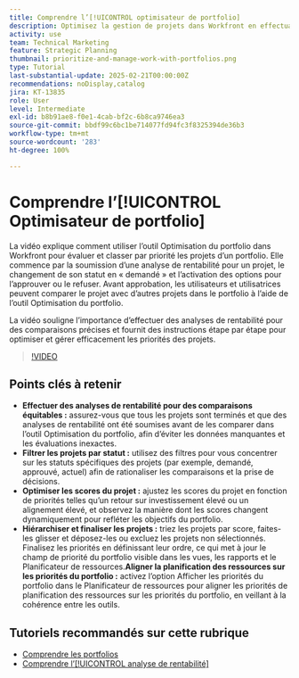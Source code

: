 ```yaml
---
title: Comprendre l’[!UICONTROL optimisateur de portfolio]
description: Optimisez la gestion de projets dans Workfront en effectuant des analyses de rentabilité pour des comparaisons équitables, en filtrant les projets par statut, en ajustant les scores de manière dynamique, en hiérarchisant les projets de manière efficace et en alignant la planification des ressources sur les objectifs du portfolio.
activity: use
team: Technical Marketing
feature: Strategic Planning
thumbnail: prioritize-and-manage-work-with-portfolios.png
type: Tutorial
last-substantial-update: 2025-02-21T00:00:00Z
recommendations: noDisplay,catalog
jira: KT-13835
role: User
level: Intermediate
exl-id: b8b91ae8-f0e1-4cab-bf2c-6b8ca9746ea3
source-git-commit: bbdf99c6bc1be714077fd94fc3f8325394de36b3
workflow-type: tm+mt
source-wordcount: '283'
ht-degree: 100%

---
```


# Comprendre l’[!UICONTROL Optimisateur de portfolio]

La vidéo explique comment utiliser l’outil Optimisation du portfolio dans Workfront pour évaluer et classer par priorité les projets d’un portfolio. Elle commence par la soumission d’une analyse de rentabilité pour un projet, le changement de son statut en « demandé » et l’activation des options pour l’approuver ou le refuser. Avant approbation, les utilisateurs et utilisatrices peuvent comparer le projet avec d’autres projets dans le portfolio à l’aide de l’outil Optimisation du portfolio.

La vidéo souligne l’importance d’effectuer des analyses de rentabilité pour des comparaisons précises et fournit des instructions étape par étape pour optimiser et gérer efficacement les priorités des projets.

>[!VIDEO](https://video.tv.adobe.com/v/3446277/?quality=12&learn=on&enablevpops=1&captions=fre_fr)

## Points clés à retenir

* **Effectuer des analyses de rentabilité pour des comparaisons équitables :** assurez-vous que tous les projets sont terminés et que des analyses de rentabilité ont été soumises avant de les comparer dans l’outil Optimisation du portfolio, afin d’éviter les données manquantes et les évaluations inexactes.
* **Filtrer les projets par statut :** utilisez des filtres pour vous concentrer sur les statuts spécifiques des projets (par exemple, demandé, approuvé, actuel) afin de rationaliser les comparaisons et la prise de décisions.
* **Optimiser les scores du projet :** ajustez les scores du projet en fonction de priorités telles qu’un retour sur investissement élevé ou un alignement élevé, et observez la manière dont les scores changent dynamiquement pour refléter les objectifs du portfolio.
* **Hiérarchiser et finaliser les projets :** triez les projets par score, faites-les glisser et déposez-les ou excluez les projets non sélectionnés. Finalisez les priorités en définissant leur ordre, ce qui met à jour le champ de priorité du portfolio visible dans les vues, les rapports et le Planificateur de ressources.**Aligner la planification des ressources sur les priorités du portfolio :** activez l’option Afficher les priorités du portfolio dans le Planificateur de ressources pour aligner les priorités de planification des ressources sur les priorités du portfolio, en veillant à la cohérence entre les outils.


## Tutoriels recommandés sur cette rubrique

* [Comprendre les portfolios](/help/portfolios-and-programs/overview-of-adobe-workfront-portfolios.md)
* [Comprendre l’[!UICONTROL analyse de rentabilité]](/help/portfolios-and-programs/introduction-to-the-business-case.md)
